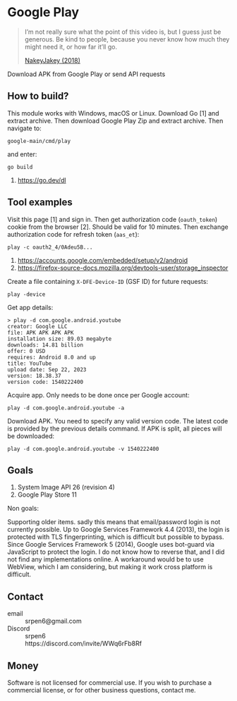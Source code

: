 # Google Play

> I’m not really sure what the point of this video is, but I guess just be
> generous. Be kind to people, because you never know how much they might need
> it, or how far it’ll go.
>
> [NakeyJakey (2018)](//youtube.com/watch?v=Cr0UYNKmrUs)

Download APK from Google Play or send API requests

## How to build?

This module works with Windows, macOS or Linux. Download Go [1] and extract
archive. Then download Google Play Zip and extract archive. Then navigate to:

~~~
google-main/cmd/play
~~~

and enter:

~~~
go build
~~~

1. https://go.dev/dl

## Tool examples

Visit this page [1] and sign in. Then get authorization code (`oauth_token`)
cookie from the browser [2]. Should be valid for 10 minutes. Then exchange
authorization code for refresh token (`aas_et`):

~~~
play -c oauth2_4/0Adeu5B...
~~~

1. https://accounts.google.com/embedded/setup/v2/android
2. <https://firefox-source-docs.mozilla.org/devtools-user/storage_inspector>

Create a file containing `X-DFE-Device-ID` (GSF ID) for future requests:

~~~
play -device
~~~

Get app details:

~~~
> play -d com.google.android.youtube
creator: Google LLC
file: APK APK APK APK
installation size: 89.03 megabyte
downloads: 14.81 billion
offer: 0 USD
requires: Android 8.0 and up
title: YouTube
upload date: Sep 22, 2023
version: 18.38.37
version code: 1540222400
~~~

Acquire app. Only needs to be done once per Google account:

~~~
play -d com.google.android.youtube -a
~~~

Download APK. You need to specify any valid version code. The latest code is
provided by the previous details command. If APK is split, all pieces will be
downloaded:

~~~
play -d com.google.android.youtube -v 1540222400
~~~

## Goals

1. System Image API 26 (revision 4)
2. Google Play Store 11

Non goals:

Supporting older items. sadly this means that email/password login is not
currently possible. Up to Google Services Framework 4.4 (2013), the login is
protected with TLS fingerprinting, which is difficult but possible to bypass.
Since Google Services Framework 5 (2014), Google uses bot-guard via JavaScript
to protect the login. I do not know how to reverse that, and I did not find any
implementations online. A workaround would be to use WebView, which I am
considering, but making it work cross platform is difficult.

## Contact

<dl>
   <dt>
   email
   </dt>
   <dd>
   srpen6@gmail.com
   </dd>
   <dt>
   Discord
   </dt>
   <dd>
   srpen6
   </dd>
   <dd>
   https://discord.com/invite/WWq6rFb8Rf
   </dd>
</dl>

## Money

Software is not licensed for commercial use. If you wish to purchase a
commercial license, or for other business questions, contact me.
